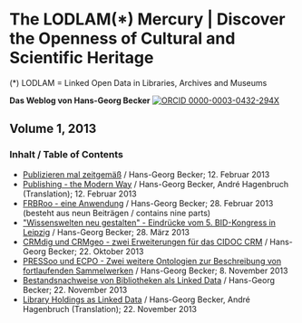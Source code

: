 # The LODLAM(*) Mercury | Discover the Openness of Cultural and Scientific Heritage

(*) LODLAM = Linked Open Data in Libraries, Archives and Museums

**Das Weblog von Hans-Georg Becker** [![ORCID](https://orcid.org/sites/default/files/images/orcid_16x16.png) 0000-0003-0432-294X](https://orcid.org/0000-0003-0432-294X)

## Volume 1, 2013

### Inhalt / Table of Contents

* [Publizieren mal zeitgemäß]() / Hans-Georg Becker; 12. Februar 2013
* [Publishing - the Modern Way]() / Hans-Georg Becker, André Hagenbruch (Translation); 12. Februar 2013
* [FRBRoo - eine Anwendung]() / Hans-Georg Becker; 28. Februar 2013 (besteht aus neun Beiträgen / contains nine parts)
* ["Wissenswelten neu gestalten" - Eindrücke vom 5. BID-Kongress in Leipzig]() / Hans-Georg Becker; 28. März 2013
* [CRMdig und CRMgeo - zwei Erweiterungen für das CIDOC CRM]() / Hans-Georg Becker; 22. Oktober 2013
* [PRESSoo und ECPO - Zwei weitere Ontologien zur Beschreibung von fortlaufenden Sammelwerken]() / Hans-Georg Becker; 8. November 2013
* [Bestandsnachweise von Bibliotheken als Linked Data]() / Hans-Georg Becker; 22. November 2013
* [Library Holdings as Linked Data]() / Hans-Georg Becker, André Hagenbruch (Translation); 22. November 2013

